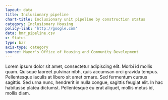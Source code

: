 ```yaml
---
layout: data
title: Inclusionary pipeline
chart-title: Inclusionary unit pipeline by construction status
category: Inclusionary Housing
policy-link: 'http://google.com'
data: bmr_pipeline.csv
x: Status
type: bar
axis-type: category
source: Mayor's Office of Housing and Community Development
---
```


Lorem ipsum dolor sit amet, consectetur adipiscing elit. Morbi id mollis quam. Quisque laoreet pulvinar nibh, quis accumsan orci gravida tempus. Pellentesque iaculis at libero sit amet ornare. Sed fermentum cursus sagittis. Sed urna nunc, hendrerit in nulla congue, sagittis feugiat elit. In hac habitasse platea dictumst. Pellentesque eu erat aliquet, mollis metus id, mollis diam.